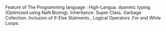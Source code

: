Feature of The Programming language :
High-Langua.
dyanmic typing (Optimized using NaN Boxing).
Inheritance.
Super Class.
Garbage Collection.
Inclusion of If-Else Statments , Logical Operators ,For and While Loops.

 
